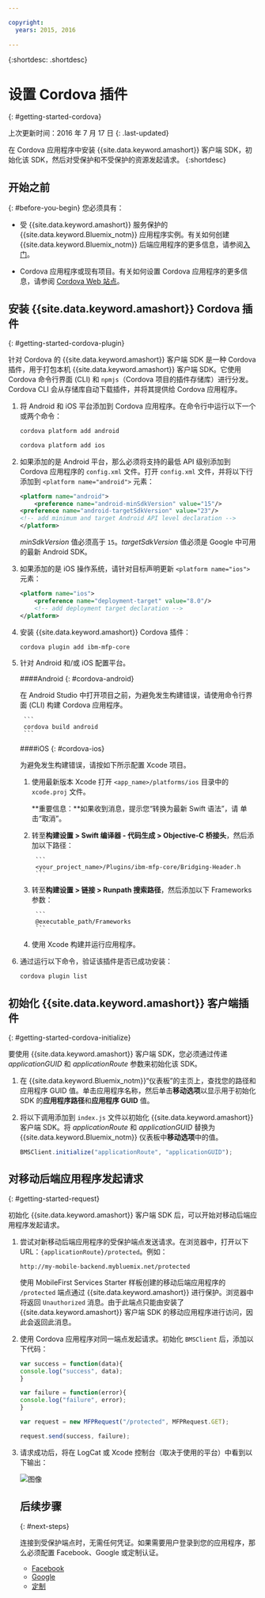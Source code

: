```yaml
---

copyright:
  years: 2015, 2016
  
---
```

{:shortdesc: .shortdesc}

# 设置 Cordova 插件
{: #getting-started-cordova}

上次更新时间：2016 年 7 月 17 日
{: .last-updated}

在 Cordova 应用程序中安装 {{site.data.keyword.amashort}} 客户端 SDK，初始化该 SDK，然后对受保护和不受保护的资源发起请求。
{:shortdesc}

## 开始之前
{: #before-you-begin}
您必须具有：
* 受 {{site.data.keyword.amashort}} 服务保护的 {{site.data.keyword.Bluemix_notm}} 应用程序实例。有关如何创建 {{site.data.keyword.Bluemix_notm}} 后端应用程序的更多信息，请参阅[入门](index.html)。





* Cordova 应用程序或现有项目。有关如何设置 Cordova 应用程序的更多信息，请参阅 [Cordova Web 站点](https://cordova.apache.org/)。

## 安装 {{site.data.keyword.amashort}} Cordova 插件
{: #getting-started-cordova-plugin}

针对 Cordova 的 {{site.data.keyword.amashort}} 客户端 SDK 是一种 Cordova 插件，用于打包本机 {{site.data.keyword.amashort}} 客户端 SDK。它使用 Cordova 命令行界面 (CLI) 和 `npmjs`（Cordova 项目的插件存储库）进行分发。Cordova CLI 会从存储库自动下载插件，并将其提供给 Cordova 应用程序。

1. 将 Android 和 iOS 平台添加到 Cordova 应用程序。在命令行中运行以下一个或两个命令：

	```Bash
	cordova platform add android
	```

	```Bash
	cordova platform add ios
	```

2. 如果添加的是 Android 平台，那么必须将支持的最低 API 级别添加到 Cordova 应用程序的 `config.xml` 文件。打开 `config.xml` 文件，并将以下行添加到 `<platform name="android">` 元素：

	```XML
	<platform name="android">  
		<preference name="android-minSdkVersion" value="15"/>
  	<preference name="android-targetSdkVersion" value="23"/>
  	<!-- add minimum and target Android API level declaration -->
	</platform>
	```

	*minSdkVersion* 值必须高于 `15`。*targetSdkVersion* 值必须是 Google 中可用的最新 Android SDK。



3. 如果添加的是 iOS 操作系统，请针对目标声明更新 `<platform name="ios">` 元素：

	```XML
	<platform name="ios">
		<preference name="deployment-target" value="8.0"/>
		<!-- add deployment target declaration -->
	</platform>
	```

4. 安装 {{site.data.keyword.amashort}} Cordova 插件：

 	```Bash
	cordova plugin add ibm-mfp-core
	```

5. 针对 Android 和/或 iOS 配置平台。

	####Android
	{: #cordova-android}

	在 Android Studio 中打开项目之前，为避免发生构建错误，请使用命令行界面 (CLI) 构建 Cordova 应用程序。

		```
		cordova build android
		```

	####iOS
	{: #cordova-ios}

	为避免发生构建错误，请按如下所示配置 Xcode 项目。

	1. 使用最新版本 Xcode 打开 `<app_name>/platforms/ios` 目录中的 `xcode.proj` 文件。

		**重要信息：**如果收到消息，提示您“转换为最新 Swift 语法”，请
单击“取消”。

	2. 转至**构建设置 > Swift 编译器 - 代码生成 > Objective-C 桥接头**，然后添加以下路径：

			```
			<your_project_name>/Plugins/ibm-mfp-core/Bridging-Header.h
			```

	3. 转至**构建设置 > 链接 > Runpath 搜索路径**，然后添加以下 Frameworks 参数：

			```
			@executable_path/Frameworks
			```

	4. 使用 Xcode 构建并运行应用程序。

6. 通过运行以下命令，验证该插件是否已成功安装：


	```Bash
	cordova plugin list
	```

## 初始化 {{site.data.keyword.amashort}} 客户端插件
{: #getting-started-cordova-initialize}

要使用 {{site.data.keyword.amashort}} 客户端 SDK，您必须通过传递 *applicationGUID* 和 *applicationRoute* 参数来初始化该 SDK。

1. 在 {{site.data.keyword.Bluemix_notm}}“仪表板”的主页上，查找您的路径和应用程序 GUID 值。单击应用程序名称，然后单击**移动选项**以显示用于初始化 SDK 的**应用程序路径**和**应用程序 GUID** 值。

3. 将以下调用添加到 `index.js` 文件以初始化 {{site.data.keyword.amashort}} 客户端 SDK。将 *applicationRoute* 和 *applicationGUID* 替换为 {{site.data.keyword.Bluemix_notm}} 仪表板中**移动选项**中的值。

	```JavaScript
	BMSClient.initialize("applicationRoute", "applicationGUID");
	```

## 对移动后端应用程序发起请求
{: #getting-started-request}

初始化 {{site.data.keyword.amashort}} 客户端 SDK 后，可以开始对移动后端应用程序发起请求。

1. 尝试对新移动后端应用程序的受保护端点发送请求。在浏览器中，打开以下 URL：`{applicationRoute}/protected`。例如：


	```
	http://my-mobile-backend.mybluemix.net/protected
	```

	使用 MobileFirst Services Starter 样板创建的移动后端应用程序的 `/protected` 端点通过 {{site.data.keyword.amashort}} 进行保护。浏览器中将返回 `Unauthorized` 消息。由于此端点只能由安装了 {{site.data.keyword.amashort}} 客户端 SDK 的移动应用程序进行访问，因此会返回此消息。



1. 使用 Cordova 应用程序对同一端点发起请求。初始化 `BMSClient` 后，添加以下代码：

	```Javascript
	var success = function(data){
	console.log("success", data);
	}

	var failure = function(error){
	console.log("failure", error);
	}

	var request = new MFPRequest("/protected", MFPRequest.GET);

	request.send(success, failure);
	```

1. 请求成功后，将在 LogCat 或 Xcode 控制台（取决于使用的平台）中看到以下输出：

	![图像](images/getting-started-android-success.png)

	## 后续步骤
	{: #next-steps}

	连接到受保护端点时，无需任何凭证。如果需要用户登录到您的应用程序，那么必须配置 Facebook、Google 或定制认证。
	* [Facebook](facebook-auth-cordova.html)
	* [Google](google-auth-cordova.html)
	* [定制](custom-auth-cordova.html)
